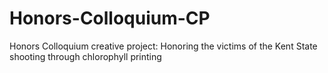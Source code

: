 # Honors-Colloquium-CP
Honors Colloquium creative project: Honoring the victims of the Kent State shooting through chlorophyll printing
